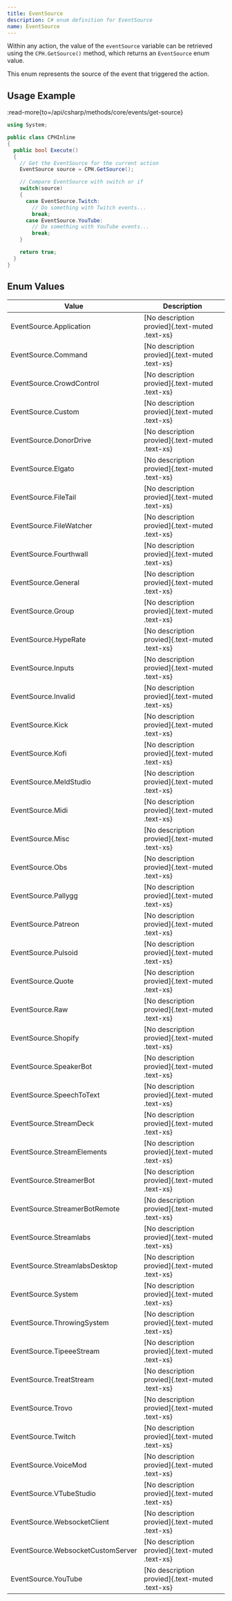 ```yaml
---
title: EventSource
description: C# enum definition for EventSource
name: EventSource
---
```


Within any action, the value of the `eventSource` variable can be retrieved using the `CPH.GetSource()` method, which returns an `EventSource` enum value.

This enum represents the source of the event that triggered the action.

## Usage Example

:read-more{to=/api/csharp/methods/core/events/get-source}

```csharp
using System;

public class CPHInline
{
  public bool Execute()
  {
    // Get the EventSource for the current action
    EventSource source = CPH.GetSource();

    // Compare EventSource with switch or if
    switch(source)
    {
      case EventSource.Twitch:
        // Do something with Twitch events...
        break;
      case EventSource.YouTube:
        // Do something with YouTube events...
        break;
    }

    return true;
  }
}
```

## Enum Values

| Value                             | Description                                    |
| --------------------------------- | ---------------------------------------------- |
| EventSource.Application           | [No description provied]{.text-muted .text-xs} |
| EventSource.Command               | [No description provied]{.text-muted .text-xs} |
| EventSource.CrowdControl          | [No description provied]{.text-muted .text-xs} |
| EventSource.Custom                | [No description provied]{.text-muted .text-xs} |
| EventSource.DonorDrive            | [No description provied]{.text-muted .text-xs} |
| EventSource.Elgato                | [No description provied]{.text-muted .text-xs} |
| EventSource.FileTail              | [No description provied]{.text-muted .text-xs} |
| EventSource.FileWatcher           | [No description provied]{.text-muted .text-xs} |
| EventSource.Fourthwall            | [No description provied]{.text-muted .text-xs} |
| EventSource.General               | [No description provied]{.text-muted .text-xs} |
| EventSource.Group                 | [No description provied]{.text-muted .text-xs} |
| EventSource.HypeRate              | [No description provied]{.text-muted .text-xs} |
| EventSource.Inputs                | [No description provied]{.text-muted .text-xs} |
| EventSource.Invalid               | [No description provied]{.text-muted .text-xs} |
| EventSource.Kick                  | [No description provied]{.text-muted .text-xs} |
| EventSource.Kofi                  | [No description provied]{.text-muted .text-xs} |
| EventSource.MeldStudio            | [No description provied]{.text-muted .text-xs} |
| EventSource.Midi                  | [No description provied]{.text-muted .text-xs} |
| EventSource.Misc                  | [No description provied]{.text-muted .text-xs} |
| EventSource.Obs                   | [No description provied]{.text-muted .text-xs} |
| EventSource.Pallygg               | [No description provied]{.text-muted .text-xs} |
| EventSource.Patreon               | [No description provied]{.text-muted .text-xs} |
| EventSource.Pulsoid               | [No description provied]{.text-muted .text-xs} |
| EventSource.Quote                 | [No description provied]{.text-muted .text-xs} |
| EventSource.Raw                   | [No description provied]{.text-muted .text-xs} |
| EventSource.Shopify               | [No description provied]{.text-muted .text-xs} |
| EventSource.SpeakerBot            | [No description provied]{.text-muted .text-xs} |
| EventSource.SpeechToText          | [No description provied]{.text-muted .text-xs} |
| EventSource.StreamDeck            | [No description provied]{.text-muted .text-xs} |
| EventSource.StreamElements        | [No description provied]{.text-muted .text-xs} |
| EventSource.StreamerBot           | [No description provied]{.text-muted .text-xs} |
| EventSource.StreamerBotRemote     | [No description provied]{.text-muted .text-xs} |
| EventSource.Streamlabs            | [No description provied]{.text-muted .text-xs} |
| EventSource.StreamlabsDesktop     | [No description provied]{.text-muted .text-xs} |
| EventSource.System                | [No description provied]{.text-muted .text-xs} |
| EventSource.ThrowingSystem        | [No description provied]{.text-muted .text-xs} |
| EventSource.TipeeeStream          | [No description provied]{.text-muted .text-xs} |
| EventSource.TreatStream           | [No description provied]{.text-muted .text-xs} |
| EventSource.Trovo                 | [No description provied]{.text-muted .text-xs} |
| EventSource.Twitch                | [No description provied]{.text-muted .text-xs} |
| EventSource.VoiceMod              | [No description provied]{.text-muted .text-xs} |
| EventSource.VTubeStudio           | [No description provied]{.text-muted .text-xs} |
| EventSource.WebsocketClient       | [No description provied]{.text-muted .text-xs} |
| EventSource.WebsocketCustomServer | [No description provied]{.text-muted .text-xs} |
| EventSource.YouTube               | [No description provied]{.text-muted .text-xs} |
